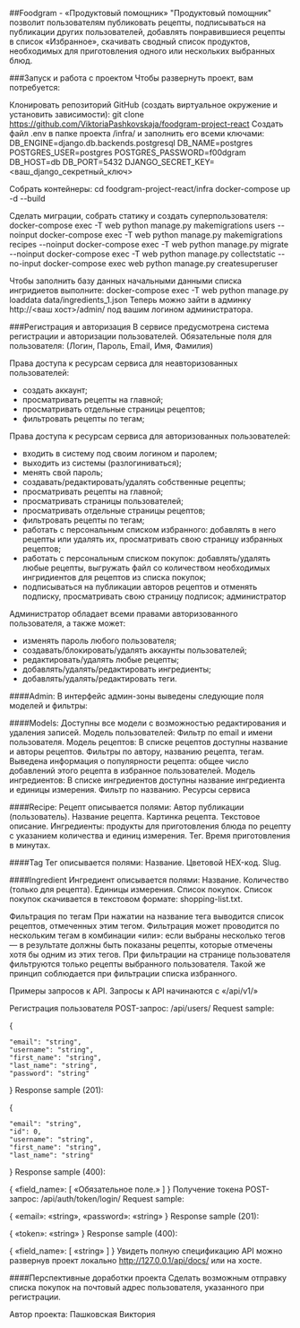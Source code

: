 ##Foodgram - «Продуктовый помощник»
"Продуктовый помощник" позволит пользователям публиковать рецепты, подписываться на публикации других пользователей, добавлять понравившиеся рецепты в список «Избранное», скачивать сводный список продуктов, необходимых для приготовления одного или нескольких выбранных блюд.

###Запуск и работа с проектом
Чтобы развернуть проект, вам потребуется:

Клонировать репозиторий GitHub (создать виртуальное окружение и установить зависимости):
git clone https://github.com/ViktoriaPashkovskaja/foodgram-project-react
Создать файл .env в папке проекта /infra/ и заполнить его всеми ключами:
DB_ENGINE=django.db.backends.postgresql
DB_NAME=postgres
POSTGRES_USER=postgres
POSTGRES_PASSWORD=f00dgram
DB_HOST=db
DB_PORT=5432
DJANGO_SECRET_KEY=<ваш_django_секретный_ключ>

Собрать контейнеры:
cd foodgram-project-react/infra
docker-compose up -d --build

Сделать миграции, собрать статику и создать суперпользователя:
docker-compose exec -T web python manage.py makemigrations users --noinput
docker-compose exec -T web python manage.py makemigrations recipes --noinput
docker-compose exec -T web python manage.py migrate --noinput
docker-compose exec -T web python manage.py collectstatic --no-input
docker-compose exec web python manage.py createsuperuser

Чтобы заполнить базу данных начальными данными списка ингридиетов выполните:
docker-compose exec -T web python manage.py loaddata data/ingredients_1.json 
Теперь можно зайти в админку http://<ваш хост>/admin/ под вашим логином администратора.

###Регистрация и авторизация
В сервисе предусмотрена система регистрации и авторизации пользователей. Обязательные поля для пользователя:
(Логин, Пароль, Email, Имя, Фамилия)

Права доступа к ресурсам сервиса для неавторизованных пользователей:
- создать аккаунт;
- просматривать рецепты на главной;
- просматривать отдельные страницы рецептов;
- фильтровать рецепты по тегам;

Права доступа к ресурсам сервиса для авторизованных пользователей:
- входить в систему под своим логином и паролем;
- выходить из системы (разлогиниваться);
- менять свой пароль;
- создавать/редактировать/удалять собственные рецепты;
- просматривать рецепты на главной;
- просматривать страницы пользователей;
- просматривать отдельные страницы рецептов;
- фильтровать рецепты по тегам;
- работать с персональным списком избранного: добавлять в него рецепты или удалять их, просматривать свою страницу избранных рецептов;
- работать с персональным списком покупок: добавлять/удалять любые рецепты, выгружать файл со количеством необходимых ингридиентов для рецептов из списка покупок;
- подписываться на публикации авторов рецептов и отменять подписку, просматривать свою страницу подписок;
администратор
  
Администратор обладает всеми правами авторизованного пользователя, а также может:
- изменять пароль любого пользователя;
- создавать/блокировать/удалять аккаунты пользователей;
- редактировать/удалять любые рецепты;
- добавлять/удалять/редактировать ингредиенты;
- добавлять/удалять/редактировать теги.

####Admin: 
В интерфейс админ-зоны выведены следующие поля моделей и фильтры:

####Models:
Доступны все модели с возможностью редактирования и удаления записей.
Модель пользователей:
Фильтр по email и имени пользователя.
Модель рецептов:
В списке рецептов доступны название и авторы рецептов.
Фильтры по автору, названию рецепта, тегам.
Выведена информация о популярности рецепта: общее число добавлений этого рецепта в избранное пользователей.
Модель ингредиентов:
В списке ингредиентов доступны название ингредиента и единицы измерения.
Фильтр по названию.
Ресурсы сервиса

####Recipe:
Рецепт описывается полями:
Автор публикации (пользователь).
Название рецепта.
Картинка рецепта.
Текстовое описание.
Ингредиенты: продукты для приготовления блюда по рецепту с указанием количества и единиц измерения.
Тег.
Время приготовления в минутах.

####Tag
Тег описывается полями:
Название.
Цветовой HEX-код.
Slug.

####Ingredient
Ингредиент описывается полями:
Название.
Количество (только для рецепта).
Единицы измерения.
Список покупок.
Список покупок скачивается в текстовом формате: shopping-list.txt.

Фильтрация по тегам
При нажатии на название тега выводится список рецептов, отмеченных этим тегом. Фильтрация может проводится по нескольким тегам в комбинации «или»: если выбраны несколько тегов — в результате должны быть показаны рецепты, которые отмечены хотя бы одним из этих тегов. При фильтрации на странице пользователя фильтруются только рецепты выбранного пользователя. Такой же принцип соблюдается при фильтрации списка избранного.

Примеры запросов к API.
Запросы к API начинаются с «/api/v1/»

Регистрация пользователя
POST-запрос: /api/users/
Request sample:

{

    "email": "string",
    "username": "string",
    "first_name": "string",
    "last_name": "string",
    "password": "string"

}
Response sample (201):

{

    "email": "string",
    "id": 0,
    "username": "string",
    "first_name": "string",
    "last_name": "string"

}
Response sample (400):

{
    «field_name»: [
      «Обязательное поле.»
    ]
}
Получение токена
POST-запрос: /api/auth/token/login/
Request sample:

{
    «email»: «string»,
    «password»: «string»
}
Response sample (201):

{
    «token»: «string»
}
Response sample (400):

{
    «field_name»: [
      «string»
    ]
}
Увидеть полную спецификацию API можно развернув проект локально http://127.0.0.1/api/docs/ или на хосте.

####Перспективные доработки проекта
Сделать возможным отправку списка покупок на почтовый адрес пользователя, указанного при регистрации.

Автор проекта:
Пашковская Виктория

